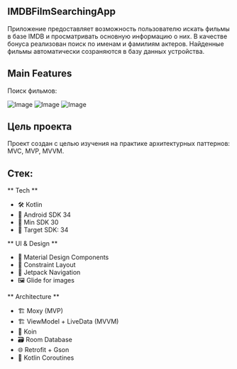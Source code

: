 ## IMDBFilmSearchingApp
Приложение предоставляет возможность пользователю искать фильмы в базе IMDB и просматривать основную информацию о них.
В качестве бонуса реализован поиск по именам и фамилиям актеров. Найденные фильмы автоматически созраняются в базу данных устройства.

## Main Features ## 
Поиск фильмов: 

![Image](https://github.com/user-attachments/assets/6a538033-8ba6-46b5-94be-53a6921c6107) ![Image](https://github.com/user-attachments/assets/ea0c2c53-0c33-498a-8409-c458851e7662) ![Image](https://github.com/user-attachments/assets/c72e83cb-d1bf-402c-84f5-3cdde1ac860e)


## Цель проекта
Проект создан с целью изучения на практике архитектурных паттернов: MVC, MVP, MVVM.

## Стек: 

** Tech ** 

- 🛠️ Kotlin
- 📱 Android SDK 34
- 📱 Min SDK 30
- 📱 Target SDK: 34

** UI & Design **
- 🎨 Material Design Components
- 📐 Constraint Layout
- 🧭 Jetpack Navigation
- 🖼️ Glide for images

** Architecture ** 
- 🏗️ Moxy (MVP)
- 🏗️ ViewModel + LiveData (MVVM)
- 🧩 Koin
- 🗃️ Room Database
- 🌐 Retrofit + Gson
- 🔄 Kotlin Coroutines
